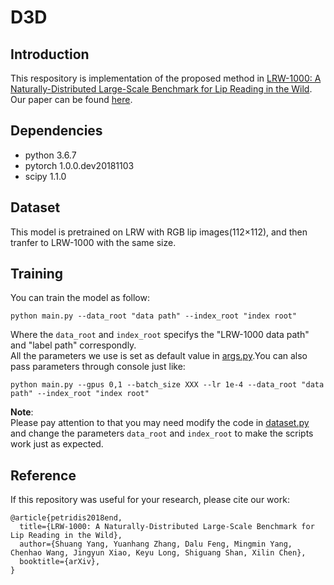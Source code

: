 # D3D
## Introduction   

This respository is implementation of the proposed method in [LRW-1000: A Naturally-Distributed Large-Scale Benchmark for Lip Reading in the Wild](). Our paper can be found [here](https://arxiv.org/pdf/1810.06990.pdf).
## Dependencies
* python 3.6.7   
* pytorch 1.0.0.dev20181103
* scipy 1.1.0
## Dataset
This model is pretrained on LRW with RGB lip images(112×112), and then tranfer to LRW-1000 with the same size.    
## Training   
You can train the model as follow:
```
python main.py --data_root "data path" --index_root "index root"
```
Where the `data_root` and `index_root` specifys the "LRW-1000 data path" and "label path" correspondly.   
All the parameters we use is set as default value in [args.py]().You can also pass parameters through console just like:
```
python main.py --gpus 0,1 --batch_size XXX --lr 1e-4 --data_root "data path" --index_root "index root"
```
**Note**:   
Please pay attention to that you may need modify the code in [dataset.py]() and change the parameters `data_root` and `index_root` to make the scripts work just as expected. 
## Reference

If this repository was useful for your research, please cite our work:

```
@article{petridis2018end,
  title={LRW-1000: A Naturally-Distributed Large-Scale Benchmark for Lip Reading in the Wild},
  author={Shuang Yang, Yuanhang Zhang, Dalu Feng, Mingmin Yang, Chenhao Wang, Jingyun Xiao, Keyu Long, Shiguang Shan, Xilin Chen},
  booktitle={arXiv},
}
```
